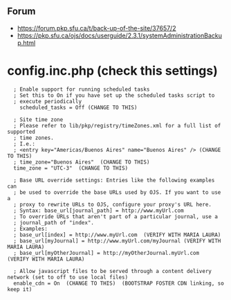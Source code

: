 ## Forum
* https://forum.pkp.sfu.ca/t/back-up-of-the-site/37657/2
* https://pkp.sfu.ca/ojs/docs/userguide/2.3.1/systemAdministrationBackup.html

# config.inc.php (check this settings)

      ; Enable support for running scheduled tasks
      ; Set this to On if you have set up the scheduled tasks script to
      ; execute periodically
        scheduled_tasks = Off (CHANGE TO THIS)
		
	  ; Site time zone
      ; Please refer to lib/pkp/registry/timeZones.xml for a full list of supported
      ; time zones.
      ; I.e.:
      ; <entry key="Americas/Buenos Aires" name="Buenos Aires" /> (CHANGE TO THIS)
      ; time_zone="Buenos Aires"  (CHANGE TO THIS)
      time_zone = "UTC-3"  (CHANGE TO THIS)
	  
      ; Base URL override settings: Entries like the following examples can
      ; be used to override the base URLs used by OJS. If you want to use a
      ; proxy to rewrite URLs to OJS, configure your proxy's URL here.
      ; Syntax: base_url[journal_path] = http://www.myUrl.com
      ; To override URLs that aren't part of a particular journal, use a
      ; journal_path of "index".
      ; Examples:
      ; base_url[index] = http://www.myUrl.com  (VERIFY WITH MARIA LAURA)
      ; base_url[myJournal] = http://www.myUrl.com/myJournal (VERIFY WITH MARIA LAURA)
      ; base_url[myOtherJournal] = http://myOtherJournal.myUrl.com  (VERIFY WITH MARIA LAURA)
      
      ; Allow javascript files to be served through a content delivery network (set to off to use local files)
      enable_cdn = On  (CHANGE TO THIS)  (BOOTSTRAP FOSTER CDN linking, so keep it)
      
      
	  
	  
	  
